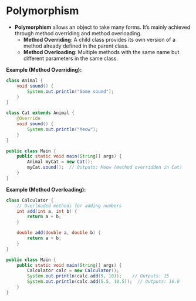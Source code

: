 # **Polymorphism**
- **Polymorphism** allows an object to take many forms. It’s mainly achieved through method overriding and method overloading.
  - **Method Overriding**: A child class provides its own version of a method already defined in the parent class.
  - **Method Overloading**: Multiple methods with the same name but different parameters in the same class.

**Example (Method Overriding):**
```java
class Animal {
    void sound() {
        System.out.println("Some sound");
    }
}

class Cat extends Animal {
    @Override
    void sound() {
        System.out.println("Meow");
    }
}

public class Main {
    public static void main(String[] args) {
        Animal myCat = new Cat();
        myCat.sound();  // Outputs: Meow (method overridden in Cat)
    }
}
```

**Example (Method Overloading):**
```java
class Calculator {
    // Overloaded methods for adding numbers
    int add(int a, int b) {
        return a + b;
    }

    double add(double a, double b) {
        return a + b;
    }
}

public class Main {
    public static void main(String[] args) {
        Calculator calc = new Calculator();
        System.out.println(calc.add(5, 10));    // Outputs: 15
        System.out.println(calc.add(5.5, 10.5));  // Outputs: 16.0
    }
}
```
